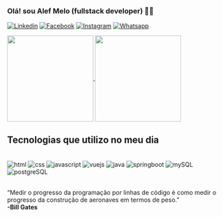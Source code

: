 
### Olá! sou Alef Melo (fullstack developer) 👋🏼

[![Linkedin](https://img.shields.io/badge/LinkedIn-0077B5?style=for-the-badge&logo=linkedin&logoColor=white)](https://www.linkedin.com/in/alef-mello-pires-/)
[![Facebook](https://img.shields.io/badge/Facebook-1877F2?style=for-the-badge&logo=facebook&logoColor=white)](https://www.facebook.com/profile.php?id=100006614534670)
[![Instagram](https://img.shields.io/badge/Instagram-E4405F?style=for-the-badge&logo=instagram&logoColor=white)](https://www.instagram.com/alf.text/)
[![Whatsapp](https://img.shields.io/badge/WhatsApp-25D366?style=for-the-badge&logo=whatsapp&logoColor=white)](+555481051182)

<a href="https://github.com/anuraghazra/github-readme-stats">
  <img height=200 align="center" src="https://github-readme-stats.vercel.app/api?username=Alef011&show_icons=true&theme=merko" />
</a>
<a href="https://github.com/anuraghazra/convoychat">
  <img height=200 align="center" src="https://github-readme-stats.vercel.app/api/top-langs?username=anuraghazra&hide=typeScript,glsl,rust,astro,makefile,go,python,shell,lua,assembly,scala,ada,objective-c,haxe,d&layout=donut&langs_count=8&card_width=320" />
</a>



## Tecnologias que utilizo no meu dia

<div style="display: inline_block"><br/>
<img align="center" alt="html" src="https://img.shields.io/badge/HTML5-E34F26?style=for-the-badge&logo=html5&logoColor=white" />
<img align="center" alt="css" src="https://img.shields.io/badge/CSS3-1572B6?style=for-the-badge&logo=css3&logoColor=white" />
<img align="center" alt="javascript" src="https://img.shields.io/badge/JavaScript-323330?style=for-the-badge&logo=javascript&logoColor=F7DF1E" />
<img align="center" alt="vuejs" src="https://img.shields.io/badge/Vue.js-35495E?style=for-the-badge&logo=vue.js&logoColor=4FC08D" />
<img align="center" alt="java" src="https://img.shields.io/badge/Java-ED8B00?style=for-the-badge&logo=openjdk&logoColor=white" />
<img align="center" alt="springboot" src="https://img.shields.io/badge/Spring-6DB33F?style=for-the-badge&logo=spring&logoColor=white" />
<img align="center" alt="mySQL" src="https://img.shields.io/badge/MySQL-00000F?style=for-the-badge&logo=mysql&logoColor=white" />
<img align="center" alt="postgreSQL" src="https://img.shields.io/badge/PostgreSQL-316192?style=for-the-badge&logo=postgresql&logoColor=white" />
<div><br/>

<span>“Medir o progresso da programação por linhas de código é como medir o progresso da construção de aeronaves em termos de peso.”<br/>
<strong>-Bill Gates</strong>
<span/>
